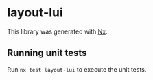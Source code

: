 # layout-lui

This library was generated with [Nx](https://nx.dev).

## Running unit tests

Run `nx test layout-lui` to execute the unit tests.
